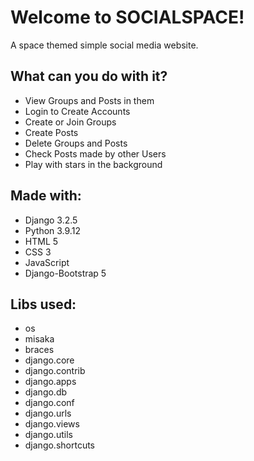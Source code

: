 # Welcome to SOCIALSPACE!
A space themed simple social media website.

## What can you do with it?
* View Groups and Posts in them
* Login to Create Accounts
* Create or Join Groups
* Create Posts
* Delete Groups and Posts
* Check Posts made by other Users
* Play with stars in the background

## Made with:
* Django 3.2.5
* Python 3.9.12
* HTML 5
* CSS 3
* JavaScript
* Django-Bootstrap 5

## Libs used:
* os
* misaka
* braces
* django.core
* django.contrib
* django.apps
* django.db
* django.conf
* django.urls
* django.views
* django.utils
* django.shortcuts
